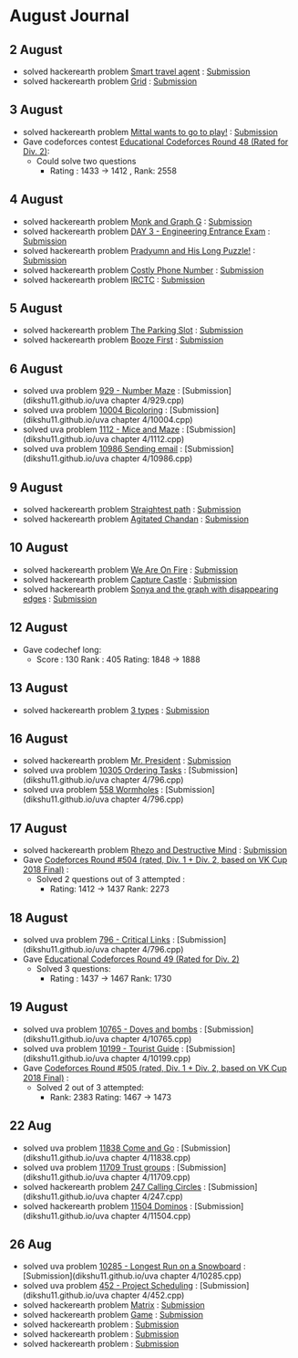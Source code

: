 # August Journal

## 2 August

* solved hackerearth problem [Smart travel agent](https://www.hackerearth.com/practice/algorithms/graphs/shortest-path-algorithms/practice-problems/algorithm/smart-travel-agent/) : [Submission](https://www.hackerearth.com/submission/18803307/)
* solved hackerearth problem [Grid](https://www.hackerearth.com/practice/algorithms/graphs/shortest-path-algorithms/practice-problems/algorithm/robot-in-grid-b7d391f7/) : [Submission](https://www.hackerearth.com/submission/18804076/)


## 3 August

* solved hackerearth problem [Mittal wants to go to play!](https://www.hackerearth.com/practice/algorithms/graphs/shortest-path-algorithms/practice-problems/algorithm/mittal-wants-to-go-to-play/) : [Submission](https://www.hackerearth.com/submission/18840787/)
* Gave codeforces contest [Educational Codeforces Round 48 (Rated for Div. 2)](http://codeforces.com/contest/1016):
  * Could solve two questions 
    * Rating : 1433 → 1412 , Rank: 2558
    
## 4 August
* solved hackerearth problem [Monk and Graph G](https://www.hackerearth.com/practice/algorithms/graphs/shortest-path-algorithms/practice-problems/algorithm/monk-and-graph-g-codemonk-2/description/) : [Submission](https://www.hackerearth.com/submission/18860267/)
* solved hackerearth problem [ DAY 3 - Engineering Entrance Exam](https://www.hackerearth.com/practice/algorithms/graphs/shortest-path-algorithms/practice-problems/algorithm/graph-question/) : [Submission](https://www.hackerearth.com/submission/18860502/)
* solved hackerearth problem [Pradyumn and His Long Puzzle!](https://www.hackerearth.com/practice/algorithms/graphs/shortest-path-algorithms/practice-problems/algorithm/pradyumn-and-his-long-puzzle/) : [Submission](https://www.hackerearth.com/submission/18861518/)
* solved hackerearth problem [Costly Phone Number](https://www.hackerearth.com/practice/algorithms/graphs/shortest-path-algorithms/practice-problems/algorithm/costly-phone-number-december-easy-easy-medium/) : [Submission](https://www.hackerearth.com/submission/18861974/)
* solved hackerearth problem [IRCTC](https://www.hackerearth.com/practice/algorithms/graphs/shortest-path-algorithms/practice-problems/algorithm/irctc/) : [Submission](https://www.hackerearth.com/submission/18874848/)

## 5 August
* solved hackerearth problem [The Parking Slot](https://www.hackerearth.com/practice/algorithms/graphs/shortest-path-algorithms/practice-problems/algorithm/the-parking-slot-9fac40d6/) : [Submission](https://www.hackerearth.com/submission/18908095/)
* solved hackerearth problem [Booze First](https://www.hackerearth.com/practice/algorithms/graphs/shortest-path-algorithms/practice-problems/algorithm/booze-first-76e979dd/) : [Submission](https://www.hackerearth.com/submission/18908640/)

## 6 August
* solved uva problem [929 - Number Maze](https://uva.onlinejudge.org/external/9/929.pdf) :  [Submission](dikshu11.github.io/uva chapter 4/929.cpp)
* solved uva problem [10004 Bicoloring](https://uva.onlinejudge.org/external/100/10004.pdf) :  [Submission](dikshu11.github.io/uva chapter 4/10004.cpp)
* solved uva problem [1112 - Mice and Maze](https://uva.onlinejudge.org/external/11/1112.pdf) :  [Submission](dikshu11.github.io/uva chapter 4/1112.cpp)
* solved uva problem [10986 Sending email](https://uva.onlinejudge.org/external/109/10986.pdf) : [Submission](dikshu11.github.io/uva chapter 4/10986.cpp)

## 9 August
* solved hackerearth problem [ Straightest path](https://www.hackerearth.com/practice/algorithms/graphs/shortest-path-algorithms/practice-problems/algorithm/vizard-and-turns-a8c61c7e/description/) : [Submission](https://www.hackerearth.com/submission/19002319/)
* solved hackerearth problem [Agitated Chandan](https://www.hackerearth.com/practice/algorithms/graphs/breadth-first-search/practice-problems/algorithm/agitated-chandan/) : [Submission](https://www.hackerearth.com/submission/19019181/)

## 10 August
* solved hackerearth problem [ We Are On Fire](https://www.hackerearth.com/practice/algorithms/graphs/breadth-first-search/practice-problems/algorithm/we-are-on-fire/) : [Submission](https://www.hackerearth.com/submission/19029503/)
* solved hackerearth problem [Capture Castle](https://www.hackerearth.com/practice/algorithms/graphs/breadth-first-search/practice-problems/algorithm/capture-castle/) : [Submission](https://www.hackerearth.com/submission/19030095/)
* solved hackerearth problem [Sonya and the graph with disappearing edges](https://www.hackerearth.com/practice/algorithms/graphs/breadth-first-search/practice-problems/algorithm/sonya-and-the-graph-with-disappearing-edges-icpc-5/) : [Submission](https://www.hackerearth.com/submission/19031239/)

## 12 August

* Gave codechef long:
  * Score : 130 Rank : 405 Rating: 1848 -> 1888

## 13 August
* solved hackerearth problem [3 types](https://www.hackerearth.com/practice/algorithms/graphs/minimum-spanning-tree/practice-problems/algorithm/3-types/) : [Submission](https://www.hackerearth.com/submission/19142278/)

## 16 August
* solved hackerearth problem [ Mr. President](https://www.hackerearth.com/practice/algorithms/graphs/minimum-spanning-tree/practice-problems/algorithm/mr-president/description/) : [Submission](https://www.hackerearth.com/submission/19204774/)
* solved uva problem [10305 Ordering Tasks](https://uva.onlinejudge.org/external/103/10305.pdf) : [Submission](dikshu11.github.io/uva chapter 4/796.cpp)
* solved uva problem [558 Wormholes](https://uva.onlinejudge.org/external/5/558.pdf) : [Submission](dikshu11.github.io/uva chapter 4/796.cpp)

## 17 August
* solved hackerearth problem [Rhezo and Destructive Mind](https://www.hackerearth.com/practice/algorithms/graphs/articulation-points-and-bridges/practice-problems/algorithm/rhezo-and-destructive-mind/) : [Submission](https://www.hackerearth.com/submission/19243370/)
* Gave [Codeforces Round #504 (rated, Div. 1 + Div. 2, based on VK Cup 2018 Final)](http://codeforces.com/contest/1023) :
  * Solved 2 questions out of 3 attempted : 
    * Rating: 1412 → 1437  Rank: 2273
    
    
## 18 August

* solved uva problem [796 - Critical Links](https://uva.onlinejudge.org/external/7/796.pdf) : [Submission](dikshu11.github.io/uva chapter 4/796.cpp)
* Gave [Educational Codeforces Round 49 (Rated for Div. 2)](http://codeforces.com/contest/1027) 
  * Solved 3 questions:
    * Rating : 1437 → 1467 Rank: 1730 

## 19 August
* solved uva problem [10765 - Doves and bombs](https://uva.onlinejudge.org/external/107/10765.pdf) : [Submission](dikshu11.github.io/uva chapter 4/10765.cpp)
* solved  uva problem [10199 - Tourist Guide](https://uva.onlinejudge.org/external/101/10199.pdf) : [Submission](dikshu11.github.io/uva chapter 4/10199.cpp)
* Gave [Codeforces Round #505 (rated, Div. 1 + Div. 2, based on VK Cup 2018 Final)](http://codeforces.com/contest/1025) :
   * Solved 2 out of 3 attempted:
     * Rank: 2383  Rating: 1467 → 1473

## 22 Aug
* solved uva problem [11838 Come and Go](https://uva.onlinejudge.org/external/118/11838.pdf) : [Submission](dikshu11.github.io/uva chapter 4/11838.cpp)
* solved uva problem [11709 Trust groups](https://uva.onlinejudge.org/external/117/11709.pdf) : [Submission](dikshu11.github.io/uva chapter 4/11709.cpp)
* solved hackerearth problem [247 Calling Circles](https://uva.onlinejudge.org/external/2/247.pdf) : [Submission](dikshu11.github.io/uva chapter 4/247.cpp)
* solved hackerearth problem [11504 Dominos](http://uva.onlinejudge.org/external/115/11504.pdf) : [Submission](dikshu11.github.io/uva chapter 4/11504.cpp)

## 26 Aug
* solved uva problem [10285 - Longest Run on a Snowboard](https://uva.onlinejudge.org/external/102/10285.pdf) : [Submission](dikshu11.github.io/uva chapter 4/10285.cpp)
* solved uva problem [452 - Project Scheduling](https://uva.onlinejudge.org/external/4/452.pdf) : [Submission](dikshu11.github.io/uva chapter 4/452.cpp)
* solved hackerearth problem [ Matrix](https://www.hackerearth.com/practice/algorithms/graphs/breadth-first-search/practice-problems/algorithm/matrix-11-f80d341e/description/) : [Submission](https://www.hackerearth.com/submission/19719282/)
* solved hackerearth problem [Game](https://www.hackerearth.com/practice/algorithms/graphs/breadth-first-search/practice-problems/algorithm/game-39/) : [Submission](https://www.hackerearth.com/submission/19728901/)
* solved hackerearth problem []() : [Submission]()
* solved hackerearth problem []() : [Submission]()
* solved hackerearth problem []() : [Submission]()
